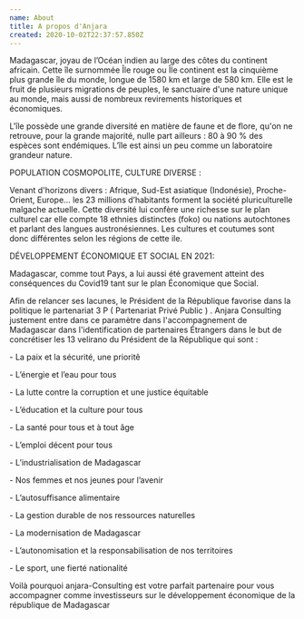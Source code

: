 ```yaml
---
name: About
title: A propos d'Anjara
created: 2020-10-02T22:37:57.850Z
---
```

Madagascar, joyau de l’Océan indien au large des côtes du continent africain. Cette île surnommée Île rouge ou Île continent est la cinquième plus grande île du monde, longue de 1580 km et large de 580 km. Elle est le fruit de plusieurs migrations de peuples, le sanctuaire d'une nature unique au monde, mais aussi de nombreux revirements historiques et économiques.

L'île possède une grande diversité en matière de faune et de flore, qu'on ne retrouve, pour la grande majorité, nulle part ailleurs : 80 à 90 % des espèces sont endémiques. L’île est ainsi un peu comme un laboratoire grandeur nature.



POPULATION COSMOPOLITE, CULTURE DIVERSE :

Venant d'horizons divers : Afrique, Sud-Est asiatique (Indonésie), Proche-Orient, Europe… les 23 millions d’habitants forment la société pluriculturelle malgache actuelle. Cette diversité lui confère une richesse sur le plan culturel car elle compte 18 ethnies distinctes (foko) ou nations autochtones et parlant des langues austronésiennes. Les cultures et coutumes sont donc différentes selon les régions de cette ile.



DÉVELOPPEMENT ÉCONOMIQUE ET SOCIAL EN 2021:

Madagascar, comme tout Pays, a lui aussi été gravement atteint des conséquences du Covid19 tant sur le plan Économique que Social.

Afin de relancer ses lacunes, le Président de la République favorise dans la politique le partenariat 3 P ( Partenariat Privé Public ) . Anjara Consulting justement entre dans ce paramètre dans l'accompagnement de Madagascar dans l'identification de partenaires Étrangers dans le but de concrétiser les 13 velirano du Président de la République qui sont :



\- La paix et la sécurité, une prioritê

\- L’énergie et l’eau pour tous

\- La lutte contre la corruption et une justice équitable

\- L’éducation et la culture pour tous

\- La santé pour tous et à tout âge

\- L’emploi décent pour tous

\- L’industrialisation de Madagascar

\- Nos femmes et nos jeunes pour l’avenir

\- L’autosuffisance alimentaire

\- La gestion durable de nos ressources naturelles

\- La modernisation de Madagascar

\- L’autonomisation et la responsabilisation de nos territoires

\- Le sport, une fierté nationalité



Voilà pourquoi anjara-Consulting est votre parfait partenaire pour vous accompagner comme investisseurs sur le développement économique de la république de Madagascar